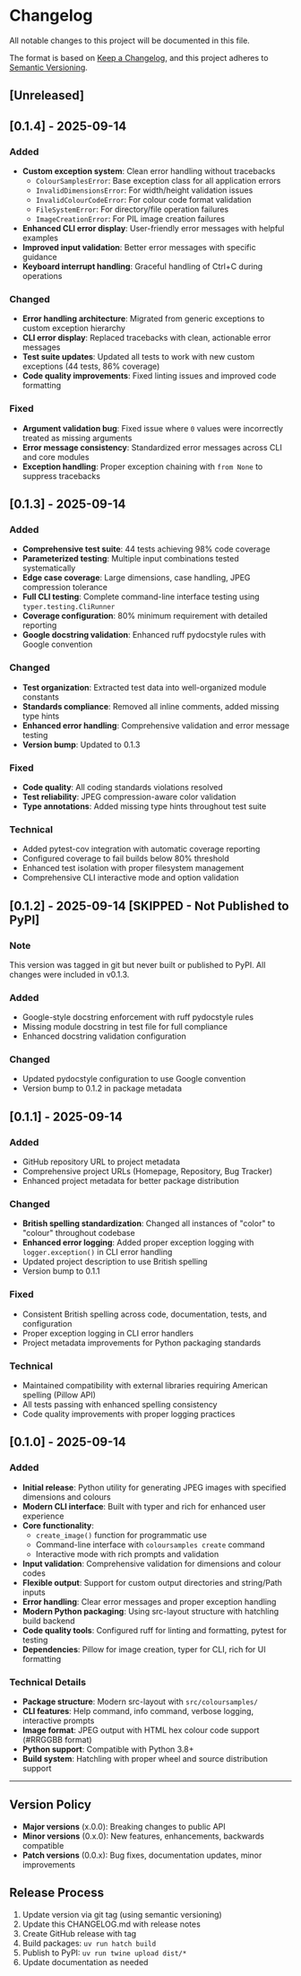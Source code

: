 # Changelog

All notable changes to this project will be documented in this file.

The format is based on [Keep a Changelog](https://keepachangelog.com/en/1.0.0/),
and this project adheres to [Semantic Versioning](https://semver.org/spec/v2.0.0.html).

## [Unreleased]

## [0.1.4] - 2025-09-14

### Added
- **Custom exception system**: Clean error handling without tracebacks
  - `ColourSamplesError`: Base exception class for all application errors
  - `InvalidDimensionsError`: For width/height validation issues
  - `InvalidColourCodeError`: For colour code format validation
  - `FileSystemError`: For directory/file operation failures
  - `ImageCreationError`: For PIL image creation failures
- **Enhanced CLI error display**: User-friendly error messages with helpful examples
- **Improved input validation**: Better error messages with specific guidance
- **Keyboard interrupt handling**: Graceful handling of Ctrl+C during operations

### Changed
- **Error handling architecture**: Migrated from generic exceptions to custom exception hierarchy
- **CLI error display**: Replaced tracebacks with clean, actionable error messages
- **Test suite updates**: Updated all tests to work with new custom exceptions (44 tests, 86% coverage)
- **Code quality improvements**: Fixed linting issues and improved code formatting

### Fixed
- **Argument validation bug**: Fixed issue where `0` values were incorrectly treated as missing arguments
- **Error message consistency**: Standardized error messages across CLI and core modules
- **Exception handling**: Proper exception chaining with `from None` to suppress tracebacks

## [0.1.3] - 2025-09-14

### Added
- **Comprehensive test suite**: 44 tests achieving 98% code coverage
- **Parameterized testing**: Multiple input combinations tested systematically
- **Edge case coverage**: Large dimensions, case handling, JPEG compression tolerance
- **Full CLI testing**: Complete command-line interface testing using `typer.testing.CliRunner`
- **Coverage configuration**: 80% minimum requirement with detailed reporting
- **Google docstring validation**: Enhanced ruff pydocstyle rules with Google convention

### Changed
- **Test organization**: Extracted test data into well-organized module constants
- **Standards compliance**: Removed all inline comments, added missing type hints
- **Enhanced error handling**: Comprehensive validation and error message testing
- **Version bump**: Updated to 0.1.3

### Fixed
- **Code quality**: All coding standards violations resolved
- **Test reliability**: JPEG compression-aware color validation
- **Type annotations**: Added missing type hints throughout test suite

### Technical
- Added pytest-cov integration with automatic coverage reporting
- Configured coverage to fail builds below 80% threshold
- Enhanced test isolation with proper filesystem management
- Comprehensive CLI interactive mode and option validation

## [0.1.2] - 2025-09-14 [SKIPPED - Not Published to PyPI]

### Note
This version was tagged in git but never built or published to PyPI. All changes were included in v0.1.3.

### Added
- Google-style docstring enforcement with ruff pydocstyle rules
- Missing module docstring in test file for full compliance
- Enhanced docstring validation configuration

### Changed
- Updated pydocstyle configuration to use Google convention
- Version bump to 0.1.2 in package metadata

## [0.1.1] - 2025-09-14

### Added
- GitHub repository URL to project metadata
- Comprehensive project URLs (Homepage, Repository, Bug Tracker)
- Enhanced project metadata for better package distribution

### Changed
- **British spelling standardization**: Changed all instances of "color" to "colour" throughout codebase
- **Enhanced error logging**: Added proper exception logging with `logger.exception()` in CLI error handling
- Updated project description to use British spelling
- Version bump to 0.1.1

### Fixed
- Consistent British spelling across code, documentation, tests, and configuration
- Proper exception logging in CLI error handlers
- Project metadata improvements for Python packaging standards

### Technical
- Maintained compatibility with external libraries requiring American spelling (Pillow API)
- All tests passing with enhanced spelling consistency
- Code quality improvements with proper logging practices

## [0.1.0] - 2025-09-14

### Added
- **Initial release**: Python utility for generating JPEG images with specified dimensions and colours
- **Modern CLI interface**: Built with typer and rich for enhanced user experience
- **Core functionality**:
  - `create_image()` function for programmatic use
  - Command-line interface with `coloursamples create` command
  - Interactive mode with rich prompts and validation
- **Input validation**: Comprehensive validation for dimensions and colour codes
- **Flexible output**: Support for custom output directories and string/Path inputs
- **Error handling**: Clear error messages and proper exception handling
- **Modern Python packaging**: Using src-layout structure with hatchling build backend
- **Code quality tools**: Configured ruff for linting and formatting, pytest for testing
- **Dependencies**: Pillow for image creation, typer for CLI, rich for UI formatting

### Technical Details
- **Package structure**: Modern src-layout with `src/coloursamples/`
- **CLI features**: Help command, info command, verbose logging, interactive prompts
- **Image format**: JPEG output with HTML hex colour code support (#RRGGBB format)
- **Python support**: Compatible with Python 3.8+
- **Build system**: Hatchling with proper wheel and source distribution support

---

## Version Policy

- **Major versions** (x.0.0): Breaking changes to public API
- **Minor versions** (0.x.0): New features, enhancements, backwards compatible
- **Patch versions** (0.0.x): Bug fixes, documentation updates, minor improvements

## Release Process

1. Update version via git tag (using semantic versioning)
2. Update this CHANGELOG.md with release notes
3. Create GitHub release with tag
4. Build packages: `uv run hatch build`
5. Publish to PyPI: `uv run twine upload dist/*`
6. Update documentation as needed